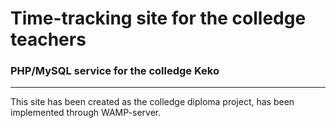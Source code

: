 # Time-tracking site for the colledge teachers
### PHP/MySQL service for the colledge Keko
---
This site has been created as the colledge diploma project, has been implemented through WAMP-server.
